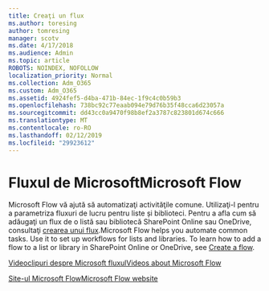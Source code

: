 ```yaml
---
title: Creaţi un flux
ms.author: toresing
author: tomresing
manager: scotv
ms.date: 4/17/2018
ms.audience: Admin
ms.topic: article
ROBOTS: NOINDEX, NOFOLLOW
localization_priority: Normal
ms.collection: Adm_O365
ms.custom: Adm_O365
ms.assetid: 4924fef5-d4ba-471b-84ec-1f9c4c0b59b3
ms.openlocfilehash: 738bc92c77eaab094e79d76b35f48cca6d23057a
ms.sourcegitcommit: dd43cc0a9470f98b8ef2a3787c823801d674c666
ms.translationtype: MT
ms.contentlocale: ro-RO
ms.lasthandoff: 02/12/2019
ms.locfileid: "29923612"
---
```

# <a name="microsoft-flow"></a><span data-ttu-id="5f12b-102">Fluxul de Microsoft</span><span class="sxs-lookup"><span data-stu-id="5f12b-102">Microsoft Flow</span></span>

<span data-ttu-id="5f12b-p101">Microsoft Flow vă ajută să automatizaţi activităţile comune. Utilizaţi-l pentru a parametriza fluxuri de lucru pentru liste și biblioteci. Pentru a afla cum să adăugaţi un flux de o listă sau bibliotecă SharePoint Online sau OneDrive, consultaţi [crearea unui flux](https://go.microsoft.com/fwlink/?linkid=869408).</span><span class="sxs-lookup"><span data-stu-id="5f12b-p101">Microsoft Flow helps you automate common tasks. Use it to set up workflows for lists and libraries. To learn how to add a flow to a list or library in SharePoint Online or OneDrive, see [Create a flow](https://go.microsoft.com/fwlink/?linkid=869408).</span></span>
  
[<span data-ttu-id="5f12b-106">Videoclipuri despre Microsoft fluxul</span><span class="sxs-lookup"><span data-stu-id="5f12b-106">Videos about Microsoft Flow</span></span>](https://go.microsoft.com/fwlink/?linkid=864641)
  
[<span data-ttu-id="5f12b-107">Site-ul Microsoft Flow</span><span class="sxs-lookup"><span data-stu-id="5f12b-107">Microsoft Flow website</span></span>](https://go.microsoft.com/fwlink/?linkid=864642)
  

